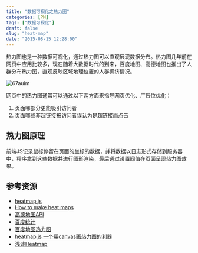 ```yaml
---
title: "数据可视化之热力图"
categories: [PM]
tags: ["数据可视化"]
draft: false
slug: "heat-map"
date: "2015-08-15 12:28:00"
---
```


热力图也是一种数据可视化，通过热力图可以直观展现数据分布。热力图几年前在网页中应用比较多，现在随着大数据时代的到来，百度地图、高德地图也推出了人群分布热力图，直观反映区域地理位置的人群拥挤情况。

<img src='http://cn.ip7.ltd/img/67auim.png' alt='67auim'/>

网页中的热力图通常可以通过以下两方面来指导网页优化、广告位优化：

1. 页面哪部分更能吸引访问者
2. 页面哪些非超链接被访问者误认为是超链接而点击

## 热力图原理
前端JS记录鼠标停留在页面的坐标的数据，并将数据以日志形式存储到服务器中，程序拿到这些数据并进行图形渲染，最后通过设置阀值在页面呈现热力图效果。

## 参考资源
*  [heatmap.js](http://www.patrick-wied.at/static/heatmapjs/) 
*  [How to make heat maps](http://blog.corunet.com/how-to-make-heat-maps/) 
*  [高德地图API](http://lbs.amap.com/api/javascript-api/example/e/0516-2/) 
*  [百度统计](http://tongji.baidu.com/) 
*  [百度地图热力图](http://map.baidu.com/heatmap/index/index/from=pcmap) 
*  [heatmap.js 一个用canvas画热力图的利器](http://1.aisensiy.sinaapp.com/2011/12/heatmapjs/) 
*  [浅谈Heatmap](http://huoding.com/2011/01/04/39) 
